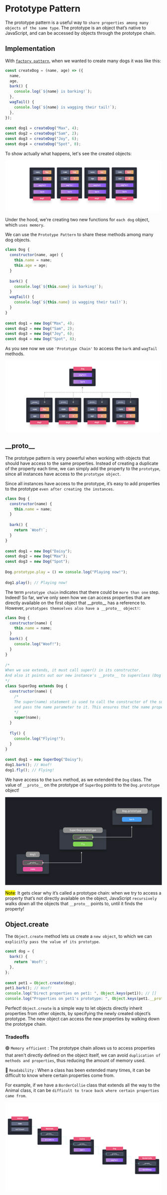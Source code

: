 # Prototype Pattern

The prototype pattern is a useful way to `share properties among many objects of the same type`. The prototype is an object that’s native to JavaScript, and can be accessed by objects through the prototype chain.

## Implementation

With [`factory pattern`](https://github.com/sob-hon/Today-I-Learned/blob/main/JavaScript-Design-Patterns/factory.md), when we wanted to create many dogs it was like this:

```js
const createDog = (name, age) => ({
  name,
  age,
  bark() {
    console.log(`${name} is barking!`);
  },
  wagTail() {
    console.log(`${name} is wagging their tail!`);
  },
});

const dog1 = createDog("Max", 4);
const dog2 = createDog("Sam", 2);
const dog3 = createDog("Joy", 6);
const dog4 = createDog("Spot", 8);
```

To show actually what happens, let's see the created objects:

![factory-downside](./assets/factory-downside.png)

Under the hood, we're creating two new functions for `each dog` object, which `uses memory`.

We can use the `Prototype Pattern` to share these methods among many dog objects.

```js
class Dog {
  constructor(name, age) {
    this.name = name;
    this.age = age;
  }

  bark() {
    console.log(`${this.name} is barking!`);
  }
  wagTail() {
    console.log(`${this.name} is wagging their tail!`);
  }
}

const dog1 = new Dog("Max", 4);
const dog2 = new Dog("Sam", 2);
const dog3 = new Dog("Joy", 6);
const dog4 = new Dog("Spot", 8);
```

As you see now we use `'Prototype Chain'` to access the `bark` and `wagTail` methods.

![prototype](./assets/prototype-pattern.png)

## \_\_proto\_\_

The prototype pattern is very powerful when working with objects that should have access to the same properties. Instead of creating a duplicate of the property each time, we can simply add the property to the `prototype`, since all instances have access to the `prototype object`.

Since all instances have access to the prototype, it’s easy to add properties to the prototype `even after creating the instances`.

```js
class Dog {
  constructor(name) {
    this.name = name;
  }

  bark() {
    return `Woof!`;
  }
}

const dog1 = new Dog("Daisy");
const dog2 = new Dog("Max");
const dog3 = new Dog("Spot");

Dog.prototype.play = () => console.log("Playing now!");

dog1.play(); // Playing now!
```

The term `prototype chain` indicates that there could be `more than one` step. Indeed! So far, we’ve only seen how we can access properties that are directly available on the first object that \_\_proto\_\_ has a reference to. However, `prototypes themselves also have a __proto__ object!`:

```js
class Dog {
  constructor(name) {
    this.name = name;
  }
  bark() {
    console.log("Woof!");
  }
}

/* 
When we use extends, it must call super() in its constructor. 
And also it points out our new instance's __proto__ to superclass (Dog in this case). 
*/
class SuperDog extends Dog {
  constructor(name) {
    /* 
    The super(name) statement is used to call the constructor of the superclass (Dog in this case)
    and pass the name parameter to it. This ensures that the name property of the Dog superclass is initialized correctly.
    */
    super(name);
  }

  fly() {
    console.log("Flying!");
  }
}

const dog1 = new SuperDog("Daisy");
dog1.bark(); // Woof!
dog1.fly(); // Flying!
```

We have access to the `bark` method, as we extended the `Dog` class. The value of `__proto__` on the prototype of `SuperDog` points to the `Dog.prototype` object!

![prototype-chain](./assets/prototype-chain.webp)

<mark>Note</mark>: It gets clear why it’s called a prototype chain: when we try to access a property that’s not directly available on the object, JavaScript `recursively` walks down all the objects that `__proto__` points to, until it finds the property!

## Object.create

The `Object.create` method lets us create a `new object`, to which we can `explicitly pass the value of its prototype`.

```js
const dog = {
  bark() {
    return `Woof!`;
  },
};

const pet1 = Object.create(dog);
pet1.bark(); // Woof!
console.log("Direct properties on pet1: ", Object.keys(pet1)); // []
console.log("Properties on pet1's prototype: ", Object.keys(pet1.__proto__)); // ['bark']
```

Perfect! `Object.create` is a simple way to let objects directly inherit properties from other objects, by specifying the newly created object’s prototype. The new object can access the new properties by walking down the prototype chain.

### Tradeoffs

🟢 `Memory efficient` : The prototype chain allows us to access properties that aren't directly defined on the object itself, we can avoid `duplication of methods and properties`, thus reducing the amount of memory used.

🔴 `Readability` : When a class has been extended many times, it can be difficult to know where certain properties come from.

For example, if we have a `BorderCollie` class that extends all the way to the Animal class, it can be `difficult to trace back where certain properties came from`.

![readability-of-prototype](./assets/readability-of-prototype.png)
